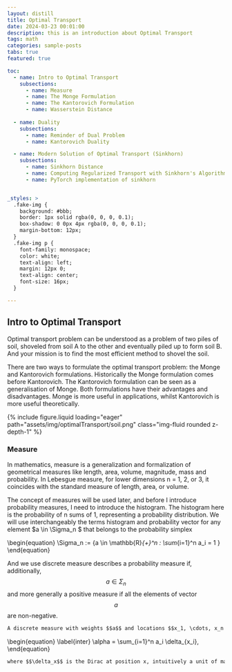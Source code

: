 ```yaml
---
layout: distill
title: Optimal Transport
date: 2024-03-23 00:01:00
description: this is an introduction about Optimal Transport
tags: math
categories: sample-posts
tabs: true
featured: true

toc:
  - name: Intro to Optimal Transport
    subsections:
      - name: Measure
      - name: The Monge Formulation
      - name: The Kantorovich Formulation
      - name: Wasserstein Distance
    
  - name: Duality
    subsections:
      - name: Reminder of Dual Problem
      - name: Kantorovich Duality

  - name: Modern Solution of Optimal Transport (Sinkhorn)
    subsections:
      - name: Sinkhorn Distance
      - name: Computing Regularized Transport with Sinkhorn's Algorithm
      - name: PyTorch implementation of sinkhorn


_styles: >
  .fake-img {
    background: #bbb;
    border: 1px solid rgba(0, 0, 0, 0.1);
    box-shadow: 0 0px 4px rgba(0, 0, 0, 0.1);
    margin-bottom: 12px;
  }
  .fake-img p {
    font-family: monospace;
    color: white;
    text-align: left;
    margin: 12px 0;
    text-align: center;
    font-size: 16px;
  }

---
```


## Intro to Optimal Transport

Optimal transport problem can be understood as a problem of two piles of soil, shoveled from soil A to the other and eventually piled up to form soil B. And your mission is to find the most efficient method to shovel the soil.

There are two ways to formulate the optimal transport problem: the Monge and Kantorovich formulations. Historically the Monge formulation comes before Kantorovich. The Kantorovich formulation can be seen as a generalisation of Monge. Both formulations have their advantages and disadvantages. Monge is more useful in applications, whilst Kantorovich is more useful theoretically. 

<div class="row mt-3">
    <div class="col-sm mt-3 mt-md-0">
        {% include figure.liquid loading="eager" path="assets/img/optimalTransport/soil.png" class="img-fluid rounded z-depth-1" %}
    </div>
</div>

### Measure

In mathematics, measure is a generalization and formalization of geometrical measures like length, area, volume, magnitude, mass and probability. In Lebesgue measure, for lower dimensions n = 1, 2, or 3, it coincides with the standard measure of length, area, or volume.

The concept of measures will be used later, and before I introduce probability measures, I need to introduce the histogram. The histogram here is the probability of n sums of 1, representing a probability distribution. We will use interchangeably the terms histogram and probability vector for any element $a \in \Sigma_n $ that belongs to the probability simplex

\begin{equation}
\Sigma_n := \{a \in \mathbb{R}_{+}^n : \sum_{i=1}^n a_i = 1  \}
\end{equation}

And we use discrete measure describes a probability measure if, additionally, $$a \in \Sigma_n $$ and more generally a positive measure if all the elements of vector $$a$$ are non-negative. 

````markdown
A discrete measure with weights $$a$$ and locations $$x_1, \cdots, x_n \in \mathcal{X}$$ reads
````
\begin{equation}
\label{inter}
\alpha = \sum_{i=1}^n a_i \delta_{x_i},
\end{equation}
````markdown
where $$\delta_x$$ is the Dirac at position x, intuitively a unit of mass which is infinitely concentrated at location $$x$$.
````